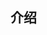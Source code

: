 <!--
 * @Author: xuanyu
 * @LastEditors: xuanyu
 * @email: 969718197@qq.com
 * @github: https://github.com/z-xuanyu
 * @Date: 2022-05-09 15:00:34
 * @LastEditTime: 2022-05-09 15:00:35
 * @Description: Modify here please
-->

## 介绍
